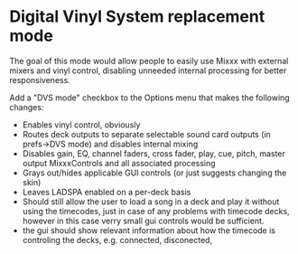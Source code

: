 # Digital Vinyl System replacement mode

The goal of this mode would allow people to easily use Mixxx with
external mixers and vinyl control, disabling unneeded internal
processing for better responsiveness.

Add a "DVS mode" checkbox to the Options menu that makes the following
changes:

  - Enables vinyl control, obviously
  - Routes deck outputs to separate selectable sound card outputs (in
    prefs-\>DVS mode) and disables internal mixing
  - Disables gain, EQ, channel faders, cross fader, play, cue, pitch,
    master output MixxxControls and all associated processing
  - Grays out/hides applicable GUI controls (or just suggests changing
    the skin)
  - Leaves LADSPA enabled on a per-deck basis
  - Should still allow the user to load a song in a deck and play it
    without using the timecodes, just in case of any problems with
    timecode decks, however in this case verry small gui controls would
    be sufficient.
  - the gui should show relevant information about how the timecode is
    controling the decks, e.g. connected, disconected,
